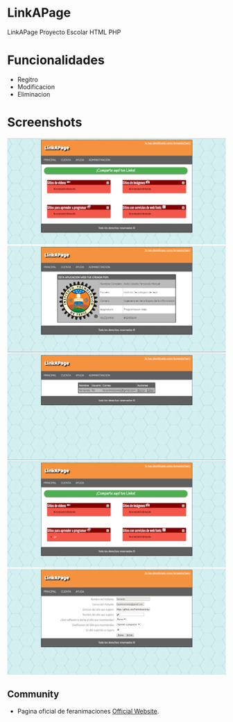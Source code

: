 # LinkAPage
LinkAPage Proyecto Escolar HTML PHP

# Funcionalidades

* Regitro
* Modificacion
* Eliminacion


# Screenshots
![Alt text](/imagenes/capturas/cap1.png)
![Alt text](/imagenes/capturas/cap2.png)
![Alt text](/imagenes/capturas/cap3.png)
![Alt text](/imagenes/capturas/cap4.png)
![Alt text](/imagenes/capturas/cap5.png)

## Community
* Pagina oficial de feranimaciones [Official Website](http://feranimaciones.esy.es/).

